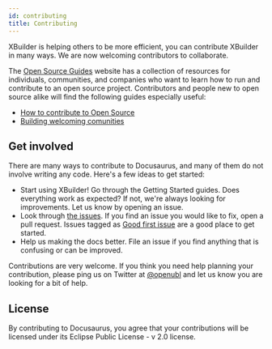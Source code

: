 ```yaml
---
id: contributing
title: Contributing
---
```


XBuilder is helping others to be more efficient, you can contribute XBuilder in many ways. We are now welcoming contributors to collaborate.

The [Open Source Guides](https://opensource.guide/) website has a collection of resources for individuals, communities, and companies who want to learn how to run and contribute to an open source project. Contributors and people new to open source alike will find the following guides especially useful:

- [How to contribute to Open Source](https://opensource.guide/how-to-contribute/)
- [Building welcoming comunities](https://opensource.guide/building-community/)

## Get involved

There are many ways to contribute to Docusaurus, and many of them do not involve writing any code. Here's a few ideas to get started:

- Start using XBuilder! Go through the Getting Started guides. Does everything work as expected? If not, we're always looking for improvements. Let us know by opening an issue.
- Look through [the issues](https://github.com/project-openubl/xbuilder-server/issues). If you find an issue you would like to fix, open a pull request. Issues tagged as [Good first issue](https://github.com/project-openubl/xbuilder-server/labels/Good%20first%20issue) are a good place to get started.
- Help us making the docs better. File an issue if you find anything that is confusing or can be improved.

Contributions are very welcome. If you think you need help planning your contribution, please ping us on Twitter at [@openubl](https://twitter.com/openubl) and let us know you are looking for a bit of help.

## License

By contributing to Docusaurus, you agree that your contributions will be licensed under its Eclipse Public License - v 2.0 license.
